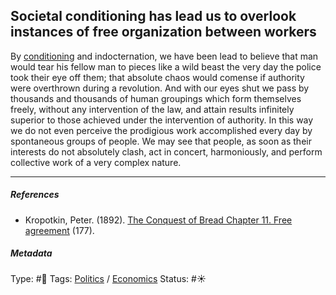 ## Societal conditioning has lead us to overlook instances of free organization between workers

By [conditioning](Conditioning.md) and indocternation, we have been lead to believe that man would tear his fellow man to pieces like a wild beast the very day the police took their eye off them; that absolute chaos would comense if authority were overthrown during a revolution. And with our eyes shut we pass by thousands and thousands of human groupings which form themselves freely, without any intervention of the law, and attain results infinitely superior to those achieved under the intervention of authority. In this way we do not even perceive the prodigious work accomplished every day by spontaneous groups of people. We may see that people, as soon as their interests do not absolutely clash, act in concert, harmoniously, and perform collective work of a very complex nature.

---

##### References

* Kropotkin, Peter. (1892). [The Conquest of Bread Chapter 11. Free agreement](The%20Conquest%20of%20Bread%20Chapter%2011.%20Free%20agreement.md) (177). 

##### Metadata

Type: #🔴 
Tags:  [Politics](Politics.md) / [Economics]() 
Status: #☀️ 

